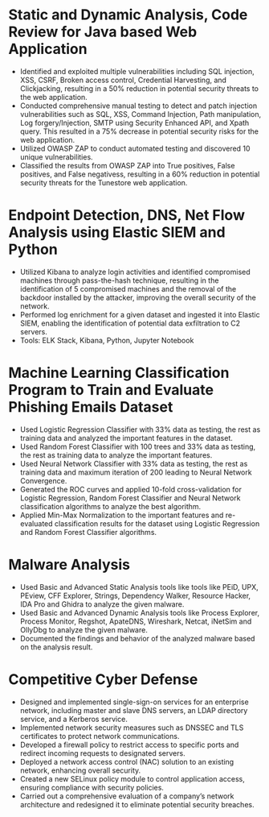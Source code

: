 # Static and Dynamic Analysis, Code Review for Java based Web Application

- Identified and exploited multiple vulnerabilities including SQL injection, XSS, CSRF, Broken access control,
Credential Harvesting, and Clickjacking, resulting in a 50% reduction in potential security threats to the web
application.
- Conducted comprehensive manual testing to detect and patch injection vulnerabilities such as SQL, XSS, Command
Injection, Path manipulation, Log forgery/Injection, SMTP using Security Enhanced API, and Xpath query. This
resulted in a 75% decrease in potential security risks for the web application.
- Utilized OWASP ZAP to conduct automated testing and discovered 10 unique vulnerabilities.
- Classified the results from OWASP ZAP into True positives, False positives, and False negativess, resulting in a 60%
reduction in potential security threats for the Tunestore web application.

# Endpoint Detection, DNS, Net Flow Analysis using Elastic SIEM and Python

- Utilized Kibana to analyze login activities and identified compromised machines through pass-the-hash technique,
resulting in the identification of 5 compromised machines and the removal of the backdoor installed by the
attacker, improving the overall security of the network.
- Performed log enrichment for a given dataset and ingested it into Elastic SIEM, enabling the identification of
potential data exfiltration to C2 servers.
- Tools: ELK Stack, Kibana, Python, Jupyter Notebook

# Machine Learning Classification Program to Train and Evaluate Phishing Emails Dataset

- Used Logistic Regression Classifier with 33% data as testing, the rest as training data and analyzed the important
features in the dataset.
- Used Random Forest Classifier with 100 trees and 33% data as testing, the rest as training data to analyze the
important features.
- Used Neural Network Classifier with 33% data as testing, the rest as training data and maximum iteration of 200
leading to Neural Network Convergence.
- Generated the ROC curves and applied 10-fold cross-validation for Logistic Regression, Random Forest Classifier
and Neural Network classification algorithms to analyze the best algorithm.
- Applied Min-Max Normalization to the important features and re-evaluated classification results for the dataset
using Logistic Regression and Random Forest Classifier algorithms.

# Malware Analysis

- Used Basic and Advanced Static Analysis tools like tools like PEiD, UPX, PEview, CFF Explorer, Strings, Dependency
Walker, Resource Hacker, IDA Pro and Ghidra to analyze the given malware.
- Used Basic and Advanced Dynamic Analysis tools like Process Explorer, Process Monitor, Regshot, ApateDNS,
Wireshark, Netcat, iNetSim and OllyDbg to analyze the given malware.
- Documented the findings and behavior of the analyzed malware based on the analysis result.

# Competitive Cyber Defense

- Designed and implemented single-sign-on services for an enterprise network, including master and slave DNS
servers, an LDAP directory service, and a Kerberos service.
- Implemented network security measures such as DNSSEC and TLS certificates to protect network communications.
- Developed a firewall policy to restrict access to specific ports and redirect incoming requests to designated
servers.
- Deployed a network access control (NAC) solution to an existing network, enhancing overall security.
- Created a new SELinux policy module to control application access, ensuring compliance with security policies.
- Carried out a comprehensive evaluation of a company’s network architecture and redesigned it to eliminate
potential security breaches.
